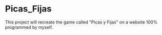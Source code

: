 # Picas_Fijas
This project will recreate the game called "Picas y Fijas" on a website 100% programmed by myself. 
